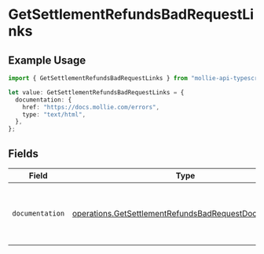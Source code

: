 # GetSettlementRefundsBadRequestLinks

## Example Usage

```typescript
import { GetSettlementRefundsBadRequestLinks } from "mollie-api-typescript/models/operations";

let value: GetSettlementRefundsBadRequestLinks = {
  documentation: {
    href: "https://docs.mollie.com/errors",
    type: "text/html",
  },
};
```

## Fields

| Field                                                                                                                            | Type                                                                                                                             | Required                                                                                                                         | Description                                                                                                                      |
| -------------------------------------------------------------------------------------------------------------------------------- | -------------------------------------------------------------------------------------------------------------------------------- | -------------------------------------------------------------------------------------------------------------------------------- | -------------------------------------------------------------------------------------------------------------------------------- |
| `documentation`                                                                                                                  | [operations.GetSettlementRefundsBadRequestDocumentation](../../models/operations/getsettlementrefundsbadrequestdocumentation.md) | :heavy_check_mark:                                                                                                               | The URL to the generic Mollie API error handling guide.                                                                          |